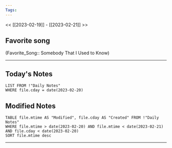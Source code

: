 ```yaml
---
Tags:
---
```

<< [[2023-02-19]] - [[2023-02-21]] >>
## Favorite song
(Favorite_Song:: Somebody That I Used to Know)
___
## Today's Notes
```dataview
LIST FROM !"Daily Notes"
WHERE file.cday = date(2023-02-20)
```
## Modified Notes
```dataview
TABLE file.mtime AS "Modified", file.cday AS "Created" FROM !"Daily Notes" 
WHERE file.mtime > date(2023-02-20) AND file.mtime < date(2023-02-21) AND file.cday < date(2023-02-20)
SORT file.mtime desc
```
___
